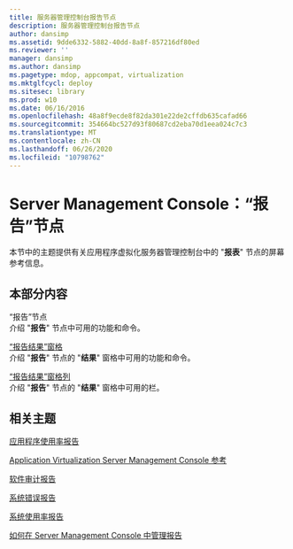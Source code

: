 ```yaml
---
title: 服务器管理控制台报告节点
description: 服务器管理控制台报告节点
author: dansimp
ms.assetid: 9dde6332-5882-40dd-8a8f-857216df80ed
ms.reviewer: ''
manager: dansimp
ms.author: dansimp
ms.pagetype: mdop, appcompat, virtualization
ms.mktglfcycl: deploy
ms.sitesec: library
ms.prod: w10
ms.date: 06/16/2016
ms.openlocfilehash: 48a8f9ecde8f82da301e22de2cffdb635cafad66
ms.sourcegitcommit: 354664bc527d93f80687cd2eba70d1eea024c7c3
ms.translationtype: MT
ms.contentlocale: zh-CN
ms.lasthandoff: 06/26/2020
ms.locfileid: "10798762"
---
```

# Server Management Console：“报告”节点


本节中的主题提供有关应用程序虚拟化服务器管理控制台中的 "**报表**" 节点的屏幕参考信息。

## 本部分内容


<a href="" id="reports-node"></a>“报告”节点  
介绍 "**报告**" 节点中可用的功能和命令。

<a href="" id="reports-results-pane"></a>[“报告结果”窗格](reports-results-pane.md)  
介绍 "**报告**" 节点的 "**结果**" 窗格中可用的功能和命令。

<a href="" id="reports-results-pane-columns"></a>[“报告结果”窗格列](reports-results-pane-columns.md)  
介绍 "**报告**" 节点的 "**结果**" 窗格中可用的栏。

## 相关主题


[应用程序使用率报告](application-utilization-reportserver.md)

[Application Virtualization Server Management Console 参考](application-virtualization-server-management-console-reference.md)

[软件审计报告](software-audit-reportserver.md)

[系统错误报告](system-error-reportserver.md)

[系统使用率报告](system-utilization-reportserver.md)

[如何在 Server Management Console 中管理报告](how-to-manage-reports-in-the-server-management-console.md)

 

 






